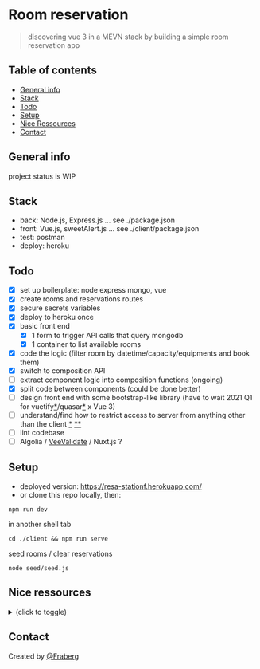 # Room reservation
> discovering vue 3 in a MEVN stack by building a simple room reservation app

## Table of contents
* [General info](#general-info)
* [Stack](#stack)
* [Todo](#todo)
* [Setup](#setup)
* [Nice Ressources](#nice-ressources)
* [Contact](#contact)

## General info
project status is WIP

## Stack
* back: Node.js, Express.js ... see ./package.json
* front: Vue.js, sweetAlert.js ... see ./client/package.json
* test: postman
* deploy: heroku

## Todo
- [x] set up boilerplate: node express mongo, vue
- [x] create rooms and reservations routes
- [x] secure secrets variables
- [x] deploy to heroku once
- [x] basic front end
  - [x] 1 form to trigger API calls that query mongodb
  - [x] 1 container to list available rooms
- [x] code the logic (filter room by datetime/capacity/equipments and book them)
- [x] switch to composition API
- [ ] extract component logic into composition functions (ongoing)
- [x] split code between components (could be done better)
- [ ] design front end with some bootstrap-like library (have to wait 2021 Q1 for vuetify[*](https://vuetifyjs.com/en/introduction/roadmap/#in-development)/quasar[*](https://github.com/quasarframework/quasar/issues/7836) x Vue 3)
- [ ] understand/find how to restrict access to server from anything other than the client [*](https://stackoverflow.com/questions/52988248/in-rest-api-how-to-restrict-url-access-from-browser-using-nodejs-expressjs) [**](https://stackoverflow.com/questions/33060044/express-csrf-token-validation/42842943)
- [ ] lint codebase
- [ ] Algolia / [VeeValidate](https://vee-validate.logaretm.com/v3/) / Nuxt.js ?

## Setup
- deployed version: https://resa-stationf.herokuapp.com/
- or clone this repo locally, then:
```
npm run dev
```
in another shell tab
```
cd ./client && npm run serve
```
seed rooms / clear reservations
```
node seed/seed.js
```

## Nice ressources
<details><summary>(click to toggle)</summary>

- mongodb
- node
- express
- vue
  - vue doc https://vuejs.org/
  - vue3 doc https://v3.vuejs.org/
  - vue cli https://cli.vuejs.org/
  - nice [vue 3 tips and tricks](https://www.youtube.com/watch?v=iVnn21cAa3M&list=PLnKfPkeIekbb7X0TqmNNdX-CKOJaYNTpu&index=11), on vs code extensions, error-handling
  - full Stack Vue.js, Express & MongoDB Traversy Media [playlist](https://www.youtube.com/watch?v=j55fHUJqtyw&list=PLillGF-RfqbYSx-Ab1xWVanGKtowTsnNm)
  - composition API [yt video](https://www.youtube.com/watch?v=bwItFdPt-6M)
  - shared state management with Composition API
    - [the idea](https://vueschool.io/articles/vuejs-tutorials/state-management-with-composition-api/)
    - [some good example with provide/inject](https://dev.to/nonso/shared-state-management-with-vue-composition-api-2938) + [code](https://codesandbox.io/s/global-data-management-with-composition-api-kikyi?from-embed=&file=/src/App.vue)
  lifecycle hooks:
    - beforeMount - Right before mounting of the DOM begins
    - mounted - Called when the instance has been mounted (browser updated).
    - beforeUpdate - Called when reactive data has changed, before the DOM is re-rendered.
    - updated - Called when reactive data has changed, and the DOM has been re-rendered.
    - beforeDestroy - Called right before the Vue instance is destroyed.
    - destroyed - Called after the Vue instance has been destroyed.
- other hooks:
    - activated - Used for , when a component inside is toggled on.
    - deactivated - Used for , when a component inside is toggled off.
    - errorCaptured - Called when an error from any descendent component is captured.
- composition API way to do API calls:  
    - beforeCreate and created are not needed when using the Composition API. This is because beforeCreate() is called right before setup() and created() is called right after setup(). Thus, we simply put code inside setup() that would normally be in these hooks, such as API calls.
    - (beforeCreate - Called immediately after instance is initialized, before options are processed.)
    - (created - Called after the instance has been created.)

- heroku
    setting a buildpack on an application [heroku doc](https://devcenter.heroku.com/articles/buildpacks)
- git
  - deploy sub dir [stackoverflow thread](https://stackoverflow.com/questions/26241683/heroku-deploy-a-sub-directory)
- environnement variables
  - [vue doc](https://cli.vuejs.org/guide/mode-and-env.html#environment-variables)
  - [nice article](https://dev.to/benjaminmock/how-to-handle-secrets-in-node-js-environment-variables-2251)
- eslint [set up](https://www.synbioz.com/blog/tech/un-code-js-impeccable-grace-a-eslint)
- [vue chrome extension](https://chrome.google.com/webstore/detail/vuejs-devtools/nhdogjmejiglipccpnnnanhbledajbpd/related?hl=fr)
</details>

## Contact
Created by [@Fraberg](https://github.com/Fraberg/)